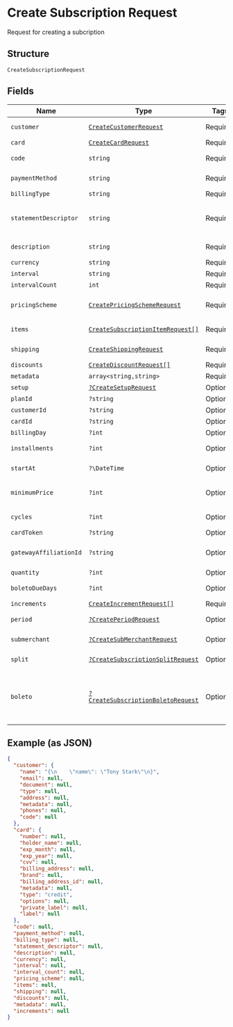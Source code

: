 
# Create Subscription Request

Request for creating a subcription

## Structure

`CreateSubscriptionRequest`

## Fields

| Name | Type | Tags | Description | Getter | Setter |
|  --- | --- | --- | --- | --- | --- |
| `customer` | [`CreateCustomerRequest`](../../doc/models/create-customer-request.md) | Required | Customer | getCustomer(): CreateCustomerRequest | setCustomer(CreateCustomerRequest customer): void |
| `card` | [`CreateCardRequest`](../../doc/models/create-card-request.md) | Required | Card | getCard(): CreateCardRequest | setCard(CreateCardRequest card): void |
| `code` | `string` | Required | Subscription code | getCode(): string | setCode(string code): void |
| `paymentMethod` | `string` | Required | Payment method | getPaymentMethod(): string | setPaymentMethod(string paymentMethod): void |
| `billingType` | `string` | Required | Billing type | getBillingType(): string | setBillingType(string billingType): void |
| `statementDescriptor` | `string` | Required | Statement descriptor for credit card subscriptions | getStatementDescriptor(): string | setStatementDescriptor(string statementDescriptor): void |
| `description` | `string` | Required | Subscription description | getDescription(): string | setDescription(string description): void |
| `currency` | `string` | Required | Currency | getCurrency(): string | setCurrency(string currency): void |
| `interval` | `string` | Required | Interval | getInterval(): string | setInterval(string interval): void |
| `intervalCount` | `int` | Required | Interval count | getIntervalCount(): int | setIntervalCount(int intervalCount): void |
| `pricingScheme` | [`CreatePricingSchemeRequest`](../../doc/models/create-pricing-scheme-request.md) | Required | Subscription pricing scheme | getPricingScheme(): CreatePricingSchemeRequest | setPricingScheme(CreatePricingSchemeRequest pricingScheme): void |
| `items` | [`CreateSubscriptionItemRequest[]`](../../doc/models/create-subscription-item-request.md) | Required | Subscription items | getItems(): array | setItems(array items): void |
| `shipping` | [`CreateShippingRequest`](../../doc/models/create-shipping-request.md) | Required | Shipping | getShipping(): CreateShippingRequest | setShipping(CreateShippingRequest shipping): void |
| `discounts` | [`CreateDiscountRequest[]`](../../doc/models/create-discount-request.md) | Required | Discounts | getDiscounts(): array | setDiscounts(array discounts): void |
| `metadata` | `array<string,string>` | Required | Metadata | getMetadata(): array | setMetadata(array metadata): void |
| `setup` | [`?CreateSetupRequest`](../../doc/models/create-setup-request.md) | Optional | Setup data | getSetup(): ?CreateSetupRequest | setSetup(?CreateSetupRequest setup): void |
| `planId` | `?string` | Optional | Plan id | getPlanId(): ?string | setPlanId(?string planId): void |
| `customerId` | `?string` | Optional | Customer id | getCustomerId(): ?string | setCustomerId(?string customerId): void |
| `cardId` | `?string` | Optional | Card id | getCardId(): ?string | setCardId(?string cardId): void |
| `billingDay` | `?int` | Optional | Billing day | getBillingDay(): ?int | setBillingDay(?int billingDay): void |
| `installments` | `?int` | Optional | Number of installments | getInstallments(): ?int | setInstallments(?int installments): void |
| `startAt` | `?\DateTime` | Optional | Subscription start date | getStartAt(): ?\DateTime | setStartAt(?\DateTime startAt): void |
| `minimumPrice` | `?int` | Optional | Subscription minimum price | getMinimumPrice(): ?int | setMinimumPrice(?int minimumPrice): void |
| `cycles` | `?int` | Optional | Number of cycles | getCycles(): ?int | setCycles(?int cycles): void |
| `cardToken` | `?string` | Optional | Card token | getCardToken(): ?string | setCardToken(?string cardToken): void |
| `gatewayAffiliationId` | `?string` | Optional | Gateway Affiliation code | getGatewayAffiliationId(): ?string | setGatewayAffiliationId(?string gatewayAffiliationId): void |
| `quantity` | `?int` | Optional | Quantity | getQuantity(): ?int | setQuantity(?int quantity): void |
| `boletoDueDays` | `?int` | Optional | Days until boleto expires | getBoletoDueDays(): ?int | setBoletoDueDays(?int boletoDueDays): void |
| `increments` | [`CreateIncrementRequest[]`](../../doc/models/create-increment-request.md) | Required | Increments | getIncrements(): array | setIncrements(array increments): void |
| `period` | [`?CreatePeriodRequest`](../../doc/models/create-period-request.md) | Optional | - | getPeriod(): ?CreatePeriodRequest | setPeriod(?CreatePeriodRequest period): void |
| `submerchant` | [`?CreateSubMerchantRequest`](../../doc/models/create-sub-merchant-request.md) | Optional | SubMerchant | getSubmerchant(): ?CreateSubMerchantRequest | setSubmerchant(?CreateSubMerchantRequest submerchant): void |
| `split` | [`?CreateSubscriptionSplitRequest`](../../doc/models/create-subscription-split-request.md) | Optional | Subscription's split | getSplit(): ?CreateSubscriptionSplitRequest | setSplit(?CreateSubscriptionSplitRequest split): void |
| `boleto` | [`?CreateSubscriptionBoletoRequest`](../../doc/models/create-subscription-boleto-request.md) | Optional | Information about fines and interest on the "boleto" used from payment | getBoleto(): ?CreateSubscriptionBoletoRequest | setBoleto(?CreateSubscriptionBoletoRequest boleto): void |

## Example (as JSON)

```json
{
  "customer": {
    "name": "{\n    \"name\": \"Tony Stark\"\n}",
    "email": null,
    "document": null,
    "type": null,
    "address": null,
    "metadata": null,
    "phones": null,
    "code": null
  },
  "card": {
    "number": null,
    "holder_name": null,
    "exp_month": null,
    "exp_year": null,
    "cvv": null,
    "billing_address": null,
    "brand": null,
    "billing_address_id": null,
    "metadata": null,
    "type": "credit",
    "options": null,
    "private_label": null,
    "label": null
  },
  "code": null,
  "payment_method": null,
  "billing_type": null,
  "statement_descriptor": null,
  "description": null,
  "currency": null,
  "interval": null,
  "interval_count": null,
  "pricing_scheme": null,
  "items": null,
  "shipping": null,
  "discounts": null,
  "metadata": null,
  "increments": null
}
```

